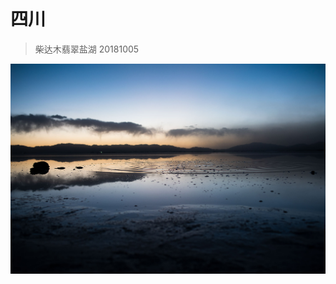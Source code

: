 # 四川

> 柴达木翡翠盐湖 20181005

![&#x67F4;&#x8FBE;&#x6728;-&#x7FE1;&#x7FE0;&#x76D0;&#x6E56;-w300](.gitbook/assets/sichuan1.jpg)

